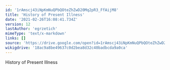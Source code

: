 ```yaml
---
id: '1rAmscj43iNpKmNuQPbQOteZhZwD20Mq2pR3_FfAijM8'
title: 'History of Present Illness'
date: '2021-02-26T16:08:41.734Z'
version: 12
lastAuthor: 'egrzetich'
mimeType: 'text/x-markdown'
links: []
source: 'https://drive.google.com/open?id=1rAmscj43iNpKmNuQPbQOteZhZwD20Mq2pR3_FfAijM8'
wikigdrive: '18ac9a8be49637c0d2bea8d32c40badbcda9a0ca'
---
```

History of Present Illness
